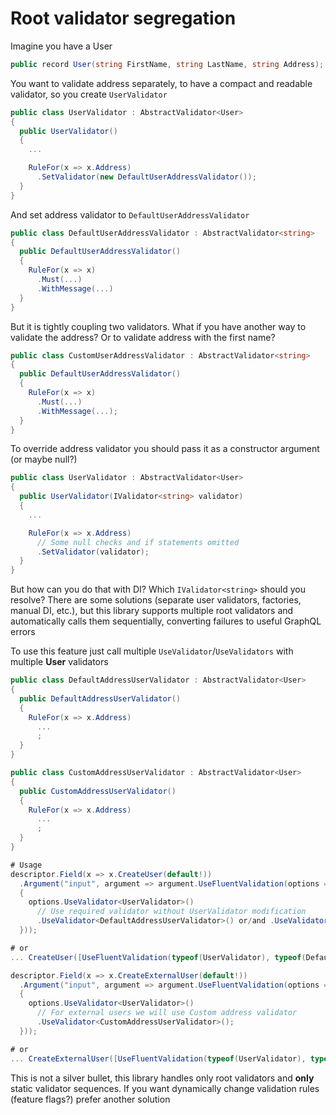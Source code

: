 # Root validator segregation

Imagine you have a User

```cs
public record User(string FirstName, string LastName, string Address);
```

You want to validate address separately, to have a compact and readable validator, so you create `UserValidator`

```cs
public class UserValidator : AbstractValidator<User>
{
  public UserValidator()
  {
    ...

    RuleFor(x => x.Address)
      .SetValidator(new DefaultUserAddressValidator());
  }
}
```

And set address validator to `DefaultUserAddressValidator`

```cs
public class DefaultUserAddressValidator : AbstractValidator<string>
{
  public DefaultUserAddressValidator()
  {
    RuleFor(x => x)
      .Must(...)
      .WithMessage(...)
  }
}
```

But it is tightly coupling two validators. What if you have another way to validate the address? Or to validate address with the first name?

```cs
public class CustomUserAddressValidator : AbstractValidator<string>
{
  public DefaultUserAddressValidator()
  {
    RuleFor(x => x)
      .Must(...)
      .WithMessage(...);
  }
}
```

To override address validator you should pass it as a constructor argument (or maybe null?)

```cs
public class UserValidator : AbstractValidator<User>
{
  public UserValidator(IValidator<string> validator)
  {
    ...

    RuleFor(x => x.Address)
      // Some null checks and if statements omitted
      .SetValidator(validator);
  }
}
```

But how can you do that with DI? Which `IValidator<string>` should you resolve? There are some solutions (separate user validators, factories, manual DI, etc.), but this library supports multiple root validators and automatically calls them sequentially, converting failures to useful GraphQL errors

To use this feature just call multiple `UseValidator`/`UseValidators` with multiple **User** validators

```cs
public class DefaultAddressUserValidator : AbstractValidator<User>
{
  public DefaultAddressUserValidator()
  {
    RuleFor(x => x.Address)
      ...
      ;
  }
}

public class CustomAddressUserValidator : AbstractValidator<User>
{
  public CustomAddressUserValidator()
  {
    RuleFor(x => x.Address)
      ...
      ;
  }
}

# Usage
descriptor.Field(x => x.CreateUser(default!))
  .Argument("input", argument => argument.UseFluentValidation(options =>
  {
    options.UseValidator<UserValidator>()
      // Use required validator without UserValidator modification
      .UseValidator<DefaultAddressUserValidator>() or/and .UseValidator<CustomAddressUserValidator>();
  }));

# or
... CreateUser([UseFluentValidation(typeof(UserValidator), typeof(DefaultAddressUserValidator))] User user)

descriptor.Field(x => x.CreateExternalUser(default!))
  .Argument("input", argument => argument.UseFluentValidation(options =>
  {
    options.UseValidator<UserValidator>()
      // For external users we will use Custom address validator
      .UseValidator<CustomAddressUserValidator>();
  }));

# or
... CreateExternalUser([UseFluentValidation(typeof(UserValidator), typeof(CustomAddressUserValidator))] User user)
```

This is not a silver bullet, this library handles only root validators and **only** static validator sequences. If you want dynamically change validation rules (feature flags?) prefer another solution
